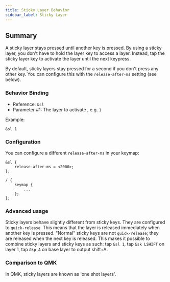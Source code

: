 ```yaml
---
title: Sticky Layer Behavior
sidebar_label: Sticky Layer
---
```


## Summary

A sticky layer stays pressed until another key is pressed. By using a sticky layer, you don't have to hold the layer key to access a layer. Instead, tap the sticky layer key to activate the layer until the next keypress.

By default, sticky layers stay pressed for a second if you don't press any other key. You can configure this with the `release-after-ms` setting (see below).

### Behavior Binding

- Reference: `&sl`
- Parameter #1: The layer to activate , e.g. `1`

Example:

```
&sl 1
```

### Configuration

You can configure a different `release-after-ms` in your keymap:

```
&sl {
    release-after-ms = <2000>;
};

/ {
    keymap {
        ...
    };
};
```

### Advanced usage

Sticky layers behave slightly different from sticky keys. They are configured to `quick-release`. This means that the layer is released immediately when another key is pressed. "Normal" sticky keys are not `quick-release`; they are released when the next key is released. This makes it possible to combine sticky layers and sticky keys as such: tap `&sl 1`, tap `&sk LSHIFT` on layer 1, tap `&kp A` on base layer to output shift+A.

### Comparison to QMK

In QMK, sticky layers are known as 'one shot layers'.
